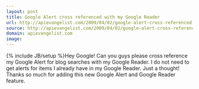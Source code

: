 ```yaml
---
layout: post
title: Google Alert cross referenced with my Google Reader
url: http://apievangelist.com/2009/04/02/google-alert-cross-referenced-with-my-google-reader/
source: http://apievangelist.com/2009/04/02/google-alert-cross-referenced-with-my-google-reader/
domain: apievangelist.com
image: 
---
```

{% include JB/setup %}Hey Google! Can you guys please cross reference my Google Alert for blog searches with my Google Reader.
I do not need to get alerts for items I already have in my Google Reader.
Just a thought! Thanks so much for adding this new Google Alert and Google Reader feature.